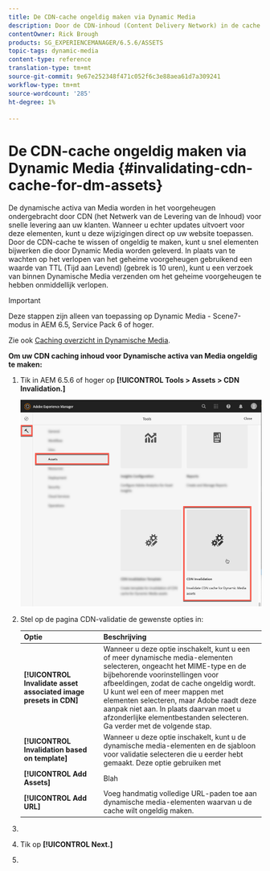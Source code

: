 ```yaml
---
title: De CDN-cache ongeldig maken via Dynamic Media
description: Door de CDN-inhoud (Content Delivery Network) in de cache te ongeldig te maken, kunt u snel elementen bijwerken die door Dynamic Media worden geleverd, in plaats van te wachten tot de cache verloopt.
contentOwner: Rick Brough
products: SG_EXPERIENCEMANAGER/6.5.6/ASSETS
topic-tags: dynamic-media
content-type: reference
translation-type: tm+mt
source-git-commit: 9e67e252348f471c052f6c3e88aea61d7a309241
workflow-type: tm+mt
source-wordcount: '285'
ht-degree: 1%

---
```



# De CDN-cache ongeldig maken via Dynamic Media {#invalidating-cdn-cache-for-dm-assets}

De dynamische activa van Media worden in het voorgeheugen ondergebracht door CDN (het Netwerk van de Levering van de Inhoud) voor snelle levering aan uw klanten. Wanneer u echter updates uitvoert voor deze elementen, kunt u deze wijzigingen direct op uw website toepassen. Door de CDN-cache te wissen of ongeldig te maken, kunt u snel elementen bijwerken die door Dynamic Media worden geleverd. In plaats van te wachten op het verlopen van het geheime voorgeheugen gebruikend een waarde van TTL (Tijd aan Levend) (gebrek is 10 uren), kunt u een verzoek van binnen Dynamische Media verzenden om het geheime voorgeheugen te hebben onmiddellijk verlopen.

>[!IMPORTANT]
>
>Deze stappen zijn alleen van toepassing op Dynamic Media - Scene7-modus in AEM 6.5, Service Pack 6 of hoger. <!-- If you are using Dynamic Media in AEM 6.5, Service Pack 5 or earlier [use the steps found here](/help/assets/invalidate-cdn-cache-dm-classic.md). -->

Zie ook [Caching overzicht in Dynamische Media](https://helpx.adobe.com/experience-manager/scene7/kb/base/caching-questions/scene7-caching-overview.html).

**Om uw CDN caching inhoud voor Dynamische activa van Media ongeldig te maken:**

1. Tik in AEM 6.5.6 of hoger op **[!UICONTROL Tools > Assets > CDN Invalidation.]**

   ![Functie voor CDN-validatie](/help/assets/assets-dm/cdn-invalidation-path.png)

1. Stel op de pagina CDN-validatie de gewenste opties in:

   | Optie | Beschrijving |
   | --- | --- |
   | **[!UICONTROL Invalidate asset associated image presets in CDN]** | Wanneer u deze optie inschakelt, kunt u een of meer dynamische media-elementen selecteren, ongeacht het MIME-type en de bijbehorende voorinstellingen voor afbeeldingen, zodat de cache ongeldig wordt.<br>U kunt wel een of meer mappen met elementen selecteren, maar Adobe raadt deze aanpak niet aan. In plaats daarvan moet u afzonderlijke elementbestanden selecteren.<br>Ga verder met de volgende stap. |
   | **[!UICONTROL Invalidation based on template]** | Wanneer u deze optie inschakelt, kunt u de dynamische media-elementen en de sjabloon voor validatie selecteren die u eerder hebt gemaakt. Deze optie gebruiken met |
   | **[!UICONTROL Add Assets]** | Blah |
   | **[!UICONTROL Add URL]** | Voeg handmatig volledige URL-paden toe aan dynamische media-elementen waarvan u de cache wilt ongeldig maken. |

1. 
1. Tik op **[!UICONTROL Next.]**
1. 
